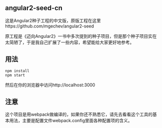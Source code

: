 ## angular2-seed-cn

这是Angular2种子工程的中文版，原版工程在这里https://github.com/mgechev/angular2-seed

原工程是《迈向Angular2》一书中多次提到的种子项目，但是那个种子项目实在太简陋了，于是我自己扩展了一些内容，希望能给大家更好地参考。

## 用法

    npm install
    npm start

然后在你的浏览器中访问http://localhost:3000

## 注意

这个项目是用webpack做编译的，如果你还不熟悉它，请先去看看这个工具的基本用法，主要是配置文件webpack.config里面各种配置项的含义。